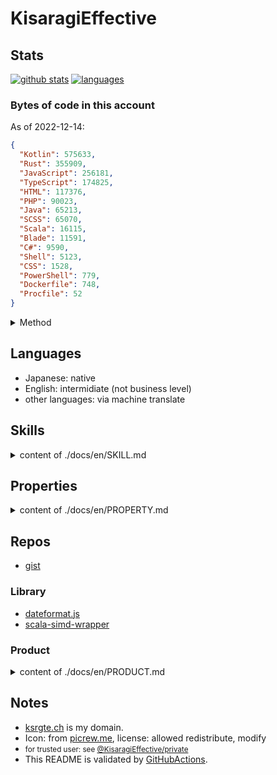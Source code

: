 # KisaragiEffective
## Stats

[![github stats](https://github-readme-stats.vercel.app/api?username=KisaragiEffective&count_private=true&show_icons=true&theme=dark)](https://github.com/anuraghazra/github-readme-stats)
[![languages](https://github-readme-stats.vercel.app/api/top-langs/?username=KisaragiEffective&theme=dark)](https://github.com/anuraghazra/github-readme-stats)

### Bytes of code in this account

As of 2022-12-14:

```json
{
  "Kotlin": 575633,
  "Rust": 355909,
  "JavaScript": 256181,
  "TypeScript": 174825,
  "HTML": 117376,
  "PHP": 90023,
  "Java": 65213,
  "SCSS": 65070,
  "Scala": 16115,
  "Blade": 11591,
  "C#": 9590,
  "Shell": 5123,
  "CSS": 1528,
  "PowerShell": 779,
  "Dockerfile": 748,
  "Procfile": 52
}
```

<details><summary>Method</summary>

#### GraphQL query

```graphql
query { 
  user(login: "KisaragiEffective") { 
    login
    repositories(first: 100, isFork: false, privacy: PUBLIC) {
      nodes {
        name
        primaryLanguage {
          name
        }
        languages(first: 100) {
          edges {
            node {
              name
              color
            }
            size
          }
        }
        
      }
      totalDiskUsage
      pageInfo {
        endCursor
        startCursor
        hasNextPage
      }
      totalCount
    }
  }
}
```

#### Shell Script
see `scripts/language_bytes.sh`.

</details>

## Languages
- Japanese: native
- English: intermidiate (not business level)
- other languages: via machine translate

## Skills
<details><summary>content of ./docs/en/SKILL.md</summary>

### Programming languages
- Java, Kotlin, Scala: production level
- VBA, C#, PHP, Ruby, Rust, JavaScript, TypeScript: hobby level
- Python, [Dirt](https://dart.dev/): not so experienced

### Query languages
- SQL: production level
- Excel(\*1), [GraphQL](https://graphql.org/): hobby level

\*1: can use the functions without any inconvenience

### Document system
- Javadoc, Scaladoc: production level
- Microsoft Word(\*2), [MediaWiki](https://www.mediawiki.org/wiki/MediaWiki), Markdown: hobby level

\*2: can typing and formatting without any inconvenience

### HTTP
- apache configuration, Laravel: hobby level

### Other tools
- **[git](https://git-scm.com/)**, **[GitHub](https://github.com)**: hobby level
- **[Ubuntu](https://ubuntu.com/)**, [FreeBSD](https://www.freebsd.org/ja/): hobby level
- [bash](https://linuxjm.osdn.jp/html/GNU_bash/man1/bash.1.html), [PowerShell](https://docs.microsoft.com/ja-jp/powershell/), usage of command-line tools: hobby level

</details>

## Properties
<details><summary>content of ./docs/en/PROPERTY.md</summary>

- typing speed
  - up to 5.5 type/sec
  - can type 700 Japanese characters in 10 minutes
- have access to JetBrains products via [open-source license](https://www.jetbrains.com/ja-jp/community/opensource)
  - applied repository: [GiganticMinecraft/SeichiAssist](https://github.com/GiganticMinecraft/SeichiAssist)

</details>

## Repos
- [gist](https://gist.github.com/KisaragiEffective)

### Library
- [dateformat.js](https://github.com/KisaragiEffective/dateformat.js)
- [scala-simd-wrapper](https://github.com/KisaragiEffective/scala-simd-wrapper)

### Product
<details><summary>content of ./docs/en/PRODUCT.md</summary>

### Standalone
#### Working
- [neosvr-inventory-management](https://github.com/KisaragiEffective/neosvr-inventory-management) - Inventory clean up helper for inventory in NeosVR

#### Archived
- [GiganticMinecraft/SeichiRanking](https://github.com/GiganticMinecraft/SeichiRanking) - maintenance
- [KisaragiEffective/webhook-handler](https://github.com/KisaragiEffective/webhook-handler)
- [KisaragiEffective/portfolio.ksrgte.ch](https://github.com/KisaragiEffective/portfolio.ksrgte.ch)

### Addon/Plugin
#### Bukkit plugins
- [GiganticMinecraft/SeichiAssist](https://github.com/GiganticMinecraft/SeichiAssist) - core maintainer
- [GiganticMinecraft/SeichiAssistBE](https://github.com/GiganticMinecraft/SeichiAssistBE)
- [WGTabCompleter](https://github.com/KisaragiEffective/WGTabCompleter)

#### for FabricMC
- [sign-picture-ported](https://github.com/KisaragiEffective/sign-picture-ported) - alternate version of [Team-Fruit/SignPicture](https://github.com/Team-Fruit/SignPicture)

#### for NeosVR
- [DoNotIncludeDefaultResourceForSize](https://github.com/KisaragiEffective/DoNotIncludeDefaultResourceForSize) - exclude built-in fonts from displayed size
- [EnableSitModeOnLaunch](https://github.com/KisaragiEffective/EnableSitModeOnLaunch) - turn on sit mode since launched
- [NoPulseFromDisplayImpulse](https://github.com/KisaragiEffective/NoPulseFromDisplayImpulse) - turn off effect shown by Impulse's Display

</details>

## Notes
- [ksrgte.ch](https://services.ksrgte.ch) is my domain.
- Icon: from [picrew.me](https://picrew.me/image_maker/36849), license: allowed redistribute, modify
- <small>for trusted user: see [@KisaragiEffective/private](https://github.com/KisaragiEffective/private)</small>
- This README is validated by [GitHubActions](https://github.com/KisaragiEffective/KisaragiEffective/blob/live/.github/workflows/markdown-lint.yml).
